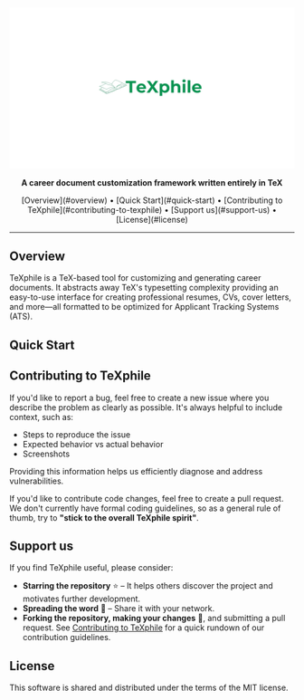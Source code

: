 <div align="center">
  <img src="Documents/Image/TeXphile_logo.png" alt="Logo" />
</div>

<p align="center">
  <strong>A career document customization framework written entirely in TeX</strong>
</p>

<p align="center">
  [Overview](#overview) • [Quick Start](#quick-start) • [Contributing to TeXphile](#contributing-to-texphile) • [Support us](#support-us) • [License](#license)
</p>

---

## Overview
TeXphile is a TeX-based tool for customizing and generating career documents. It abstracts away TeX's typesetting complexity providing an easy-to-use interface for creating professional resumes, CVs, cover letters, and more—all formatted to be optimized for Applicant Tracking Systems (ATS).

## Quick Start

## Contributing to TeXphile
If you'd like to report a bug, feel free to create a new issue where you describe the problem as clearly as possible. It's always helpful to include context, such as:  
- Steps to reproduce the issue  
- Expected behavior vs actual behavior  
- Screenshots  

Providing this information helps us efficiently diagnose and address vulnerabilities.  

If you'd like to contribute code changes, feel free to create a pull request. We don't currently have formal coding guidelines, so as a general rule of thumb, try to **"stick to the overall TeXphile spirit"**. 

## Support us
If you find TeXphile useful, please consider:  
- **Starring the repository** ⭐ – It helps others discover the project and motivates further development.  
- **Spreading the word** 📢 – Share it with your network.  
- **Forking the repository, making your changes** 🔧, and submitting a pull request. See [Contributing to TeXphile](#contributing-to-texphile) for a quick rundown of our contribution guidelines.

## License
This software is shared and distributed under the terms of the MIT license.